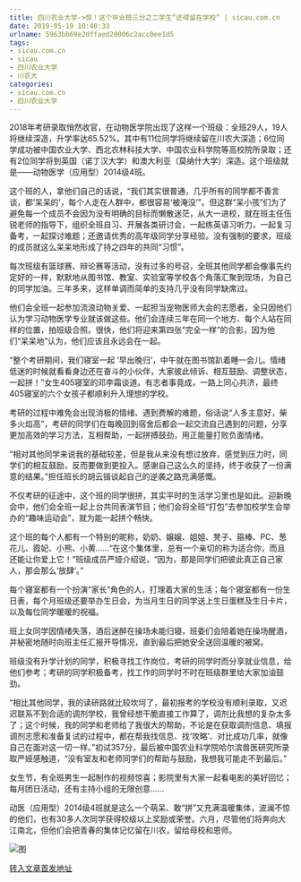 ```yaml
---
title: 四川农业大学->惊！这个毕业班三分之二学生“还得留在学校” | sicau.com.cn
date: 2019-05-19 10:40:33
urlname: 5963bb69e2dffaed20006c2acc0ee1d5
tags: 
- sicau.com.cn
- sicau
- 四川农业大学
- 川农大
categories:
- sicau.com.cn
- 四川农业大学
---
```



2018年考研录取悄然收官，在动物医学院出现了这样一个班级：全班29人，19人将继续深造，升学率达65.52%。其中有11位同学将继续留在川农大深造；6位同学成功被中国农业大学、西北农林科技大学、中国农业科学院等高校院所录取；还有2位同学将到英国（诺丁汉大学）和澳大利亚（莫纳什大学）深造。这个班级就是——动物医学（应用型）2014级4班。

这个班的人，拿他们自己的话说，“我们其实很普通，几乎所有的同学都不善言谈，都‘呆呆的’，每个人走在人群中，都很容易‘被淹没’”。但这群“呆小孩”们为了避免每一个成员不会因为没有明确的目标而懒散迷茫，从大一进校，就在班主任伍锐老师的指导下，组织全班自习、开展各类研讨会，一起练英语习听力，一起复习备考，一起探讨难题；还邀请优秀的高年级同学分享经验。没有强制的要求，班级的成员就这么呆呆地形成了持之四年的共同“习惯”。

每次班级有篮球赛、辩论赛等活动，没有过多的号召，全班其他同学都会像事先约定好的一样，默默地从图书馆、教室、实验室等学校各个角落汇聚到现场，为自己的同学加油。三年多来，这样单调而简单的支持几乎没有同学缺席过。

他们会全班一起参加流浪动物关爱、一起担当宠物医师大会的志愿者，全只因他们认为学习动物医学专业就该做这些。他们会连续三年在同一个地方、每个人站在同样的位置，拍班级合照。很快，他们将迎来第四张“完全一样”的合影，因为他们“呆呆地”认为，他们应该且永远会在一起。

“整个考研期间，我们寝室一起 ‘早出晚归’，中午就在图书馆趴着睡一会儿。情绪低迷的时候就看看身边还在奋斗的小伙伴，大家彼此倾诉、相互鼓励、调整状态，一起拼！”女生405寝室的邓李霜谈道。有志者事竟成，一路上同心共济，最终405寝室的六个女孩子都顺利升入理想的学校。

考研的过程中难免会出现消极的情绪、遇到费解的难题，俗话说“人多主意好，柴多火焰高”，考研的同学们在每晚回到宿舍后都会一起交流自己遇到的问题，分享更加高效的学习方法，互相帮助，一起拼搏鼓劲，用正能量打败负面情绪。

“相对其他同学来说我的基础较差，但是我从来没有想过放弃，感觉到压力时，同学们的相互鼓励，反而要做到更投入。感谢自己这么久的坚持，终于收获了一份满意的结果。”担任班长的胡云锴谈起自己的逆袭之路充满感慨。

不仅考研的征途中，这个班的同学很拼，其实平时的生活学习里也是如此。迎新晚会中，他们会全班一起上台共同表演节目；他们会将全班“打包”去参加校学生会举办的“趣味运动会”，就为能一起拼个畅快。

这个班的每个人都有一个特别的昵称，奶奶、嬢嬢、姐姐、凳子、箍棒、PC、葱花儿、霞妃、小熊、小黄……“在这个集体里，总有一个亲切的称为适合你，而且还能让你爱上它！”班级成员严娅介绍说，“因为，那是同学们把彼此真正自己家人，那会那么‘放肆’。”

每个寝室都有一个扮演“家长”角色的人，打理着大家的生活；每个寝室都有一份生日表，每个月班级还要举办生日会，为当月生日的同学送上生日蛋糕及生日卡片，以及每位同学暖暖的祝福。

班上女同学因情绪失落，酒后迷醉在操场未能归寝，班委们会陪着她在操场醒酒，并秘密地随时向班主任汇报开导情况，直到最后把她安全送回温暖的被窝。

班级没有升学计划的同学，积极寻找工作岗位，考研的同学时而分享就业信息，给他们参考；考研的同学积极备考，找工作的同学时不时在班级群里给大家加油鼓劲。

“相比其他同学，我的读研路就比较坎坷了，最初报考的学校没有顺利录取，又迟迟联系不到合适的调剂学校，我曾经想干脆直接工作算了，调剂比我想的复杂太多了；这个时候，我的同学和老师给了我很大的帮助，不论是在获取调剂信息、填报调剂志愿和准备复试的过程中，都在帮我找信息、找‘攻略’、对比成功几率，就像自己在面对这一切一样。”初试357分，最后被中国农业科学院哈尔滨兽医研究所录取严娅感触道，“没有室友和老师同学们的帮助与鼓励，我想我可能走不到最后。”

女生节，有全班男生一起制作的视频惊喜；影院里有大家一起看电影的美好回忆；每月团日活动，还有主持小组的无限创意……

动医（应用型）2014级4班就是这么一个萌呆、敢“拼”又充满温暖集体，波澜不惊的他们，也有30多人次同学获得校级以上奖励或荣誉。六月，尽管他们将奔向大江南北，但他们会把青春的集体记忆留在川农，留给母校和恩师。



![图](https://news.sicau.edu.cn/__local/6/FC/6C/AE0182620D0098B51FE931A7A05_B4567286_2DE39.jpg?e=.jpg)

[转入文章首发地址](https://news.sicau.edu.cn/info/1135/45740.htm)